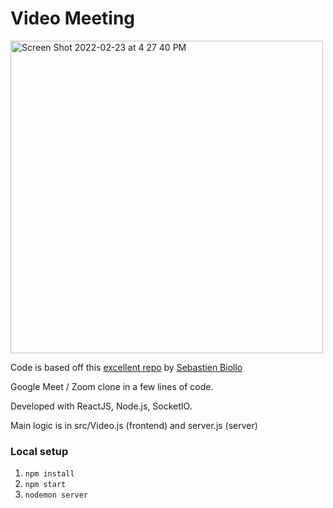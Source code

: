 # Video Meeting

<img width="500" alt="Screen Shot 2022-02-23 at 4 27 40 PM" src="https://user-images.githubusercontent.com/38474161/155429209-26e7f5ff-4d29-4545-ac60-589f40d44f1e.png">

Code is based off this [excellent repo](https://github.com/0x5eba/Video-Meeting) by [Sebastien Biollo](https://github.com/x5eb)

Google Meet / Zoom clone in a few lines of code.

Developed with ReactJS, Node.js, SocketIO.

Main logic is in src/Video.js (frontend) and server.js (server)

### Local setup

1. `npm install`
2. `npm start`
3. `nodemon server`
